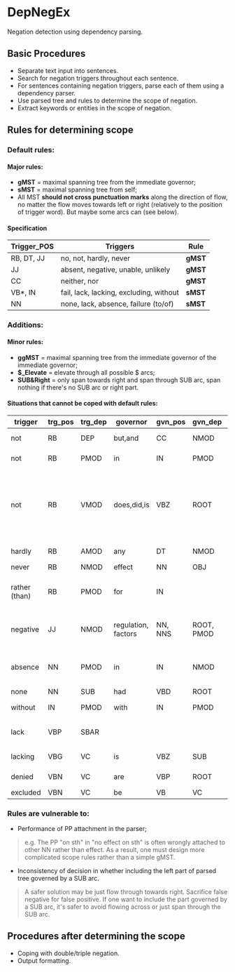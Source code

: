 DepNegEx
========

Negation detection using dependency parsing.

## Basic Procedures ##

* Separate text input into sentences.
* Search for negation triggers throughout each sentence.
* For sentences containing negation triggers, parse each of them using a dependency parser.
* Use parsed tree and rules to determine the scope of negation.
* Extract keywords or entities in the scope of negation.

## Rules for determining scope

### Default rules:

#### Major rules:
* **gMST** = maximal spanning tree from the immediate governor;
* **sMST** = maximal spanning tree from self;
* All MST **should not cross punctuation marks** along the direction of flow, no matter the flow moves towards left or right (relatively to the position of trigger word). But maybe some arcs can (see below).

#### Specification

| Trigger_POS | Triggers | Rule |
|  --- | --- | --- |
| RB, DT, JJ | no, not, hardly, never | **gMST** |
| JJ | absent, negative, unable, unlikely | **gMST** |
| CC | neither, nor | **gMST** |
| VB*, IN | fail, lack, lacking, excluding, without | **sMST** |
| NN | none, lack, absence, failure (to/of)| **sMST** |

### Additions:
#### Minor rules:
* **ggMST** = maximal spanning tree from the immediate governor of the immediate governor;
* **$_Elevate** = elevate through all possible $ arcs;
* **SUB&Right** = only span towards right and span through SUB arc, span nothing if there's no SUB arc or right part.

#### Situations that cannot be coped with default rules:

| trigger | trg_pos | trg_dep | governor | gvn_pos | gvn_dep | Rule | Additional-Rules |
| --- | --- | --- | --- | --- | --- | --- | --- |
| not | RB | DEP | but,and | CC | NMOD | ggMST | or **CC_Elevate+gMST**; **SUB&Right** |
| not | RB | PMOD | in | IN | PMOD |gMST| PMOD arc **can** cross punctuation?|
| not | RB | VMOD | does,did,is | VBZ | ROOT | gMST | **cannot** span left towards "Although/IN", "Therefore/RB", "Moreover/RB" or "like/IN" through a VMOD arc; or **SUB&Right** |
| hardly | RB | AMOD | any | DT | NMOD | ggMST | or **AMOD_Elevate+gMST** |
| never | RB | NMOD | effect | NN | OBJ | gMST | **SUB&Right** |
| rather (than) | RB | PMOD | for | IN | | gMST | **SUB&Right** and only keep words whose indice are larger than that of "rather than" |
| negative | JJ | NMOD | regulation, factors | NN, NNS | ROOT, PMOD | gMST | only span through of/IN NMOD arc; "factors" has no children |
| absence | NN | PMOD | in | IN | NMOD | gMST | when "absence" is in a PP phrase, the head would be the preposition |
| none | NN | SUB | had | VBD | ROOT | gMST | **SUB&Right** |
| without | IN | PMOD | with | IN | PMOD | gMST | only span through PMOD towards right |
| lack | VBP | SBAR | | | | sMST | forbid VMOD branching to MD or VB* |
| lacking | VBG | VC | is | VBZ | SUB | gMST | SUB arc can span across punctuations |
| denied | VBN | VC | are | VBP | ROOT | gMST | only span through SUB arc |
| excluded | VBN | VC | be | VB | VC | ggMST | or **VC_Elevate+gMST** |

### Rules are vulnerable to:

* Performance of PP attachment in the parser;
> e.g. The PP "on sth" in "no effect on sth" is often wrongly attached to other NN rather than effect. As a result, one must design more complicated scope rules rather than a simple gMST.
* Inconsistency of decision in whether including the left part of parsed tree governed by a SUB arc.
> A safer solution may be just flow through towards right. Sacrifice false negative for false positive. If one want to include the part governed by a SUB arc, it's safer to avoid flowing across or just span through the SUB arc.

## Procedures after determining the scope
* Coping with double/triple negation.
* Output formatting.